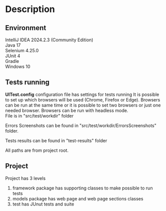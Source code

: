 # Description

## Environment

IntelliJ IDEA 2024.2.3 (Community Edition)<br>
Java 17<br>
Selenium 4.25.0<br>
JUnit 4<br>
Gradle<br>
Windows 10

## Tests running

<b>UITest.config</b> configuration file has settings for tests running
It is possible to set up which browsers will be used (Chrome, Firefox or Edge). Browsers can be run at the same time or it is possible to set two browsers or just one needed browser.
Browsers can be run with headless mode.<br>
File is in "src/test/workdir" folder

Errors Screenshots can be found in "src/test/workdir/ErrorsScreenshots" folder.

Tests results can be found in "test-results" folder

All paths are from project root.

## Project

Project has 3 levels

1. framework package has supporting classes to make possible to run tests
2. models package has web page and web page sections classes
3. test has JUnut tests and suite
